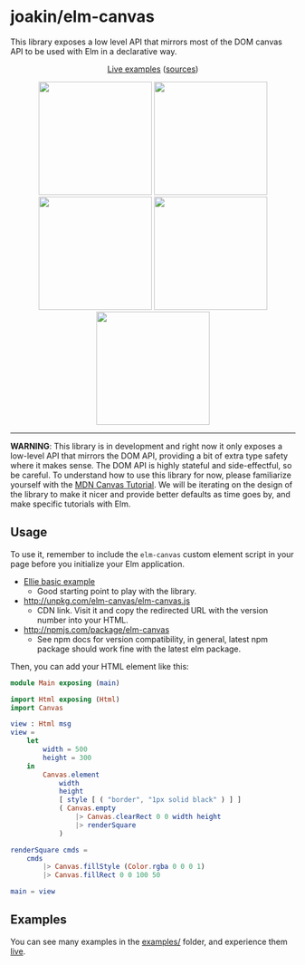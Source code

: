 # joakin/elm-canvas

This library exposes a low level API that mirrors most of the DOM canvas API to
be used with Elm in a declarative way.

<p align="center">
  <a href="https://joakin.github.io/elm-canvas">Live examples</a> (<a href="https://github.com/joakin/elm-canvas/tree/master/examples">sources</a>)
</p>

<p align="center">
  <img width="200" src="https://joakin.github.io/elm-canvas/particles.png" />
  <img width="200" src="https://joakin.github.io/elm-canvas/animated-grid.png" />
  <img width="200" src="https://joakin.github.io/elm-canvas/dynamic-particles.png" />
  <img width="200" src="https://joakin.github.io/elm-canvas/circle-packing.png" />
  <img width="200" src="https://joakin.github.io/elm-canvas/trees.png" />
</p>

---

**WARNING**: This library is in development and right now it only exposes a
low-level API that mirrors the DOM API, providing a bit of extra type safety
where it makes sense. The DOM API is highly stateful and side-effectful, so be
careful. To understand how to use this library for now, please familiarize
yourself with the
[MDN Canvas Tutorial](https://developer.mozilla.org/en-US/docs/Web/API/Canvas_API/Tutorial).
We will be iterating on the design of the library to make it nicer and provide
better defaults as time goes by, and make specific tutorials with Elm.

## Usage

To use it, remember to include the `elm-canvas` custom element script in your
page before you initialize your Elm application.

- [Ellie basic example](https://ellie-app.com/Y5WSbjS85qa1)
  - Good starting point to play with the library.
- <http://unpkg.com/elm-canvas/elm-canvas.js>
  - CDN link. Visit it and copy the redirected URL with the version number into
    your HTML.
- <http://npmjs.com/package/elm-canvas>
  - See npm docs for version compatibility, in general, latest npm package
    should work fine with the latest elm package.

Then, you can add your HTML element like this:

```elm
module Main exposing (main)

import Html exposing (Html)
import Canvas

view : Html msg
view =
    let
        width = 500
        height = 300
    in
        Canvas.element
            width
            height
            [ style [ ( "border", "1px solid black" ) ] ]
            ( Canvas.empty
                |> Canvas.clearRect 0 0 width height
                |> renderSquare
            )

renderSquare cmds =
    cmds
        |> Canvas.fillStyle (Color.rgba 0 0 0 1)
        |> Canvas.fillRect 0 0 100 50

main = view
```

## Examples

You can see many examples in the
[examples/](https://github.com/joakin/elm-canvas/tree/master/examples) folder,
and experience them [live](https://joakin.github.io/elm-canvas).

```

```
